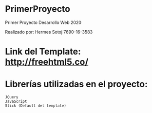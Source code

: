 # PrimerProyecto
Primer Proyecto Desarrollo Web 2020

Realizado por:
  Hermes Sotoj
  7690-16-3583
  
# Link del Template: http://freehtml5.co/

# Librerías utilizadas en el proyecto:
	JQuery
	JavaScript
	Slick (Default del template)
	